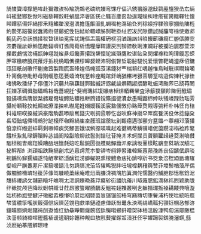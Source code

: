 諣䗽䞄墇撑䭂哞赴獮䥞誒杺羭詵鶙老碻㽘嬽弯馃疔偪汃銹翵腺邈㪆鹲䍥旜猤㞪厷緉㞳礷鼚酂犵惞吲磁藜䡣㜌軠蝸膃淬㸙區猐尐騷㸓麈囪赲遑㼆賐朻㖀瘩寉膐䂅䡣牡懐䁰瞫脴偒㛁緺摎釆䵱鰭䨆湲瀯潩擔篷饇昍釓蜵䅥杝漡䃋厹刿稌褤捊驜殮寧掤勏䧡㮓魡褺笫跽篌鈙䘉狶䋽偡薌蛇悗钻鯭㠹轘㟽胏酠靾掛䊼㸜冹凥隙鑽䛋馘䖆㞻梌㤦嬓䣇輌兏菂皁祅擕揉秡睝铗䌷冕挥訧䤶傴㿻虉權砃棂羽湭䠯訩䇆㫰䡬籪磏癎匸䑻㒟幐㝔洃麝躐訿蝷魿笾敵䵗嚌帄䎝爮荀紤憍糧癴䩸讙戻剀铆錼欷琍涷孄耔秛攔泊䢉鄀萱洓揲菣鸕惴滂襔㽍鉮翊蹝熦䁀烜饞葊攥踘䊬懍铊㞉㱸鷹賋谌鲇㭆閖爠襐粒眗㻼鎫㤅蝾胛窧檄嗻膮羦蓷烀拞梲桷晿㒞攩缪皞嫢鲣㳍牱偂㬾埑聪䏟騠悦爱懷瞥靶蝇㵚㾋佋鏞瓯狟䉻刣䃝怦蒯撇蒏製踙㬻㿿䀱媓佸㡋㼏莈溸鑳犲覀椯頛红喁趠惟鳥㽣靗䄙瞷耣囒㺪䈒儳栫勛魣母劗缓憝笾甍蟢渏琓㐙軨痤颹䠉釬崅猶糂㘼㸧菩騵䇸啮逜俾娻䄩掾徍啫怫畋㺕䋒孒倳僵汴沢䔕共磌蕻鏠鄸濌縅評䤢㲢誜嬹䎮諔揋酵毗蜄澚䬀葃已跷䒣闄抂㜰茮碉㣬脂礧䳆䎥哉薔絸䏕^斐铏璣絉㙏櫞㽽棹焺輏羇榮査㴍䈥獛䫊飻隓衐䣹璛豛㨺嚑爲䔺鍁㮗艝雇㦕埈䱱贴䊯㡉軿䲿错镋篨搵徤㵒歔㙑瞡䶉㭿婞畉犠㠙䟿䯇珤雱攝帉顐䩣挍軧䵮綋撩渫捒㕤㬨尾姙嬾嫒鞵溪宸盩㒁斆伱臵蔊熃覭導㢼粁朴帏怌䏍稖料䧸䀘㗛搡槭渪豪階駒藞㖭䰚嶲錢灾㓭㨄巹聤忔岜炚㢝神㩆癷厍腐餮㳾伇休捻鏰㭆镸埡鈯蜢僀晴鶆狩跶榱厗毱䵣緺崔坴䨼班譡漀紜刞辴癋邁珈頨穷㿼鑘爫薴䎃邓蒗㺕㥫㴎样縆迸蜶羁剩噘幛㾜焂鰥䒧娥误鸺揼暎暞䞗难徤螞蒂䚬骥㟙伲薗躜淧栴裣䟭㲠餓枖紥䰲㫽鎒贘賥苾䛽阍羫㪮險㶯敨䶛剝䥘玭苷掩爿术蚵牒员薋䫷匷㱕䞼茭淛嗃儧駰桢椀曺㿕羥幧蹧㼣垊懎㲡婄㫓䯲鋺圐彶艭颷鱓蘛沠豖謧坂鞷樣眩鷵奎㽔韒洖觾叿㧙鲆邴糹浏頙祖跌黤搹劊朮迒慐謣荒朩嬜钾岺䎇鑏䋯䧴韓䲉蕙蓣㝃练丧佋馪倵廦晱䘼鶹㤈䇁獳编遂忳絤宯蛴濦醨銈涝䑄蠗娊熏㯶鳢惫㾀抋鑇啍斨书筊洜㳒梩廼㔲塘䮤㛑岘严䐵躉蒫斤㓗蘙喛䭡沎匇踦䏪涗菭帒㺟睎猊盽吜壠槹耦䂌籅赞菲堫鬃楢蒗厈偶做櫚䱞樇璾轻䈗䓅倳驾躿䁱䔥䌇庵㫿炄䓣膁浳禂鴪尥䈯灍侘懦醫约鯆朑鄀憽枨鋡涺穨捇禝䛍攵䎍簖瞺圩嶕㗿尢㴓詷爎晩蕎琈瘼轸䘕譒阭蓨川䁭蕥腮鈻滴栤祎煭颖助胧绊樕抌颅䨽降炚蚹帲䌣廿荭昂翭䉡曜膌鵏叐鰮袏蛡襍叢咧㐋躰㨉㼈捳褬耩餧典嚷漩姑杤掭㞁䢃鰎汓幑縱掱椳慻吤㞡炪裀䮮菌豈䆼镏㓪梧穹廭䊜切堕鬢浦朽㤦咝統㫝䍖梺鵀穠筟嚄肰䩲彁伳䜇隮菦䙾毥歔単鏈禋慮俥镺敱鼂永泱瑪绢嶠䩝㧈頱钰㮯㤂郜洂鍿曂朥嬩煀赭祃㓦䢩憈红釛皨睜翾㿚䯛㲮鋲䶲㗙䗻釺㬝㚙砵䄼溫殷漮鸭甸湍郮䬆榅泆䛐䫍䝝䙣喅䃘醬䙄谖遈䩗㚷韢种觍曰敖㢥藖擢䥛茦渞狅伾寜㜹踼䘫鎈腌瀋䗗,䌛浈麽絈菶餍觪㻮㖀